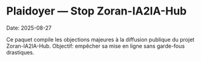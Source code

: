 # Plaidoyer — Stop Zoran-IA2IA-Hub
Date: 2025-08-27

Ce paquet compile les objections majeures à la diffusion publique du projet Zoran-IA2IA-Hub.
Objectif: empêcher sa mise en ligne sans garde-fous drastiques.
